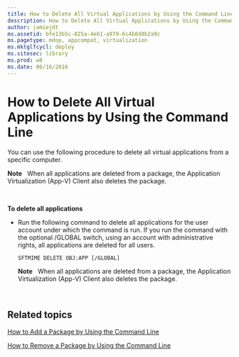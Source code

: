 ```yaml
---
title: How to Delete All Virtual Applications by Using the Command Line
description: How to Delete All Virtual Applications by Using the Command Line
author: jamiejdt
ms.assetid: bfe13b5c-825a-4eb1-a979-6c4b8d8b2a9c
ms.pagetype: mdop, appcompat, virtualization
ms.mktglfcycl: deploy
ms.sitesec: library
ms.prod: w8
ms.date: 06/16/2016
---
```



# How to Delete All Virtual Applications by Using the Command Line


You can use the following procedure to delete all virtual applications from a specific computer.

**Note**  
When all applications are deleted from a package, the Application Virtualization (App-V) Client also deletes the package.

 

**To delete all applications**

-   Run the following command to delete all applications for the user account under which the command is run. If you run the command with the optional /GLOBAL switch, using an account with administrative rights, all applications are deleted for all users.

    `SFTMIME DELETE OBJ:APP [/GLOBAL]`

    **Note**  
    When all applications are deleted from a package, the Application Virtualization (App-V) Client also deletes the package.

     

## Related topics


[How to Add a Package by Using the Command Line](how-to-add-a-package-by-using-the-command-line.md)

[How to Remove a Package by Using the Command Line](how-to-remove-a-package-by-using-the-command-line.md)

 

 





